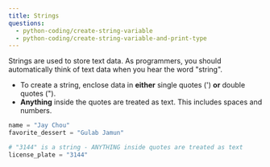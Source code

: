 ```yaml
---
title: Strings
questions:
  - python-coding/create-string-variable
  - python-coding/create-string-variable-and-print-type
---
```


Strings are used to store text data. As programmers, you should automatically think of text data when you hear the word "string".

- To create a string, enclose data in **either** single quotes (') **or** double quotes (").
- **Anything** inside the quotes are treated as text. This includes spaces and numbers.

```python
name = "Jay Chou"
favorite_dessert = "Gulab Jamun"

# "3144" is a string - ANYTHING inside quotes are treated as text
license_plate = "3144"
```
